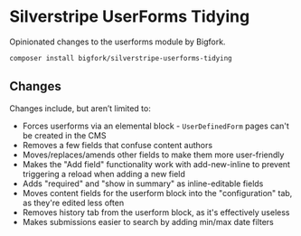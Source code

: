 # Silverstripe UserForms Tidying

Opinionated changes to the userforms module by Bigfork.

```bash
composer install bigfork/silverstripe-userforms-tidying
```

## Changes

Changes include, but aren’t limited to:

- Forces userforms via an elemental block - `UserDefinedForm` pages can't be created in the CMS
- Removes a few fields that confuse content authors
- Moves/replaces/amends other fields to make them more user-friendly
- Makes the "Add field" functionality work with add-new-inline to prevent triggering a reload when adding a new field
- Adds "required" and "show in summary" as inline-editable fields
- Moves content fields for the userform block into the "configuration" tab, as they're edited less often
- Removes history tab from the userform block, as it's effectively useless
- Makes submissions easier to search by adding min/max date filters
